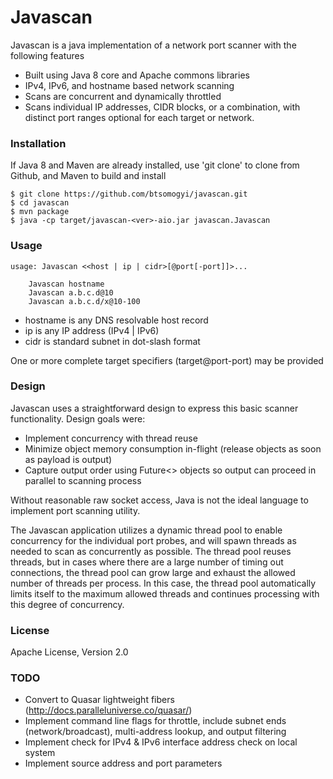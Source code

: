 # Javascan

Javascan is a java implementation of a network port scanner with the following features

- Built using Java 8 core and Apache commons libraries
- IPv4, IPv6, and hostname based network scanning
- Scans are concurrent and dynamically throttled
- Scans individual IP addresses, CIDR blocks, or a combination, with distinct port ranges optional for each target or network.

### Installation
If Java 8 and Maven are already installed, use 'git clone' to clone from Github, and Maven to build and install
```
$ git clone https://github.com/btsomogyi/javascan.git
$ cd javascan
$ mvn package
$ java -cp target/javascan-<ver>-aio.jar javascan.Javascan
```

### Usage
```
usage: Javascan <<host | ip | cidr>[@port[-port]]>...

    Javascan hostname
    Javascan a.b.c.d@10
    Javascan a.b.c.d/x@10-100

```

- hostname is any DNS resolvable host record
- ip is any IP address (IPv4 | IPv6)
- cidr is standard subnet in dot-slash format

One or more complete target specifiers (target@port-port) may be provided

### Design

Javascan uses a straightforward design to express this basic scanner functionality.  Design goals were:
- Implement concurrency with thread reuse
- Minimize object memory consumption in-flight (release objects as soon as payload is output)
- Capture output order using Future<> objects so output can proceed in parallel to scanning process

Without reasonable raw socket access, Java is not the ideal language to implement port scanning utility.

The Javascan application utilizes a dynamic thread pool to enable concurrency for the individual port probes, and will spawn threads as needed to scan as concurrently as possible.  The thread pool reuses threads, but in cases where there are a large number of timing out connections, the thread pool can grow large and exhaust the allowed number of threads per process.  In this case, the thread pool automatically limits itself to the maximum allowed threads and continues processing with this degree of concurrency.

### License
Apache License, Version 2.0

### TODO
- Convert to Quasar lightweight fibers (http://docs.paralleluniverse.co/quasar/)
- Implement command line flags for throttle, include subnet ends (network/broadcast), multi-address lookup, and output filtering
- Implement check for IPv4 & IPv6 interface address check on local system
- Implement source address and port parameters